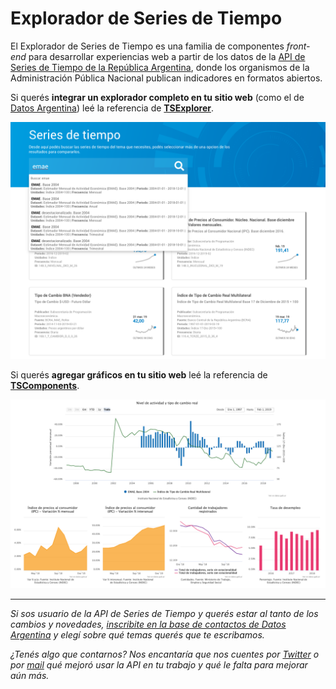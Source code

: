 # Explorador de Series de Tiempo

El Explorador de Series de Tiempo es una familia de componentes _front-end_ para desarrollar experiencias web a partir de los datos de la [API de Series de Tiempo de la República Argentina](https://apis.datos.gob.ar/series), donde los organismos de la Administración Pública Nacional publican indicadores en formatos abiertos.

Si querés **integrar un explorador completo en tu sitio web** (como el de [Datos Argentina](https://datos.gob.ar/series)) leé la referencia de **[TSExplorer](reference/ts-explorer.md)**.

![datos.gob.ar/series](assets/images/ts_explorer_datos_argentina.png)

Si querés **agregar gráficos en tu sitio web** leé la referencia de **[TSComponents](reference/ts-components.md)**.

![graphic](assets/images/ts_components_graphic.png)

---

*Si sos usuario de la API de Series de Tiempo y querés estar al tanto de los  cambios y novedades, [inscribite en la base de contactos de Datos Argentina](bit.ly/contacto-datos-argentina) y elegí sobre qué temas querés que te escribamos.*

*¿Tenés algo que contarnos? Nos encantaría que nos cuentes por [Twitter](https://twitter.com/datosgobar) o por [mail](mailto:datos@modernizacion.gob.ar) qué mejoró usar la API en tu trabajo y qué le falta para mejorar aún más.*

